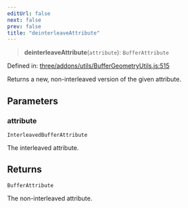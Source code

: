 ```yaml
---
editUrl: false
next: false
prev: false
title: "deinterleaveAttribute"
---
```


> **deinterleaveAttribute**(`attribute`): `BufferAttribute`

Defined in: [three/addons/utils/BufferGeometryUtils.js:515](https://github.com/DefinitelyMaybe/three-i18n/blob/fa57b79433d1c349ffb23a78727299c8d4190136/three/addons/utils/BufferGeometryUtils.js#L515)

Returns a new, non-interleaved version of the given attribute.

## Parameters

### attribute

`InterleavedBufferAttribute`

The interleaved attribute.

## Returns

`BufferAttribute`

The non-interleaved attribute.
